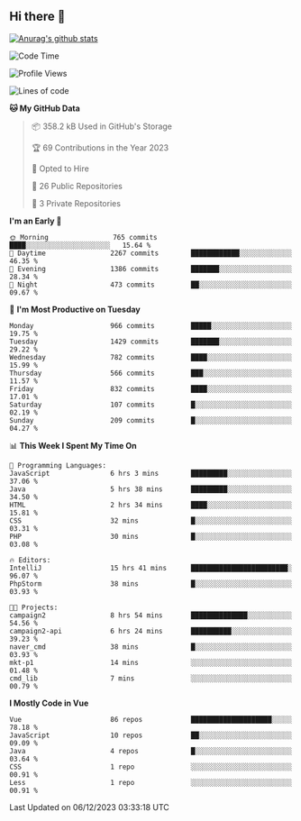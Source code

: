 ## Hi there 👋

[![Anurag's github stats](https://github-readme-stats.vercel.app/api?username=Songwonseok)](https://github.com/anuraghazra/github-readme-stats)



<!--START_SECTION:waka-->
![Code Time](http://img.shields.io/badge/Code%20Time-2%2C594%20hrs%2049%20mins-blue)

![Profile Views](http://img.shields.io/badge/Profile%20Views-1-blue)

![Lines of code](https://img.shields.io/badge/From%20Hello%20World%20I%27ve%20Written-34.8%20million%20lines%20of%20code-blue)

**🐱 My GitHub Data** 

> 📦 358.2 kB Used in GitHub's Storage 
 > 
> 🏆 69 Contributions in the Year 2023
 > 
> 💼 Opted to Hire
 > 
> 📜 26 Public Repositories 
 > 
> 🔑 3 Private Repositories 
 > 
**I'm an Early 🐤** 

```text
🌞 Morning                765 commits         ████░░░░░░░░░░░░░░░░░░░░░   15.64 % 
🌆 Daytime                2267 commits        ████████████░░░░░░░░░░░░░   46.35 % 
🌃 Evening                1386 commits        ███████░░░░░░░░░░░░░░░░░░   28.34 % 
🌙 Night                  473 commits         ██░░░░░░░░░░░░░░░░░░░░░░░   09.67 % 
```
📅 **I'm Most Productive on Tuesday** 

```text
Monday                   966 commits         █████░░░░░░░░░░░░░░░░░░░░   19.75 % 
Tuesday                  1429 commits        ███████░░░░░░░░░░░░░░░░░░   29.22 % 
Wednesday                782 commits         ████░░░░░░░░░░░░░░░░░░░░░   15.99 % 
Thursday                 566 commits         ███░░░░░░░░░░░░░░░░░░░░░░   11.57 % 
Friday                   832 commits         ████░░░░░░░░░░░░░░░░░░░░░   17.01 % 
Saturday                 107 commits         █░░░░░░░░░░░░░░░░░░░░░░░░   02.19 % 
Sunday                   209 commits         █░░░░░░░░░░░░░░░░░░░░░░░░   04.27 % 
```


📊 **This Week I Spent My Time On** 

```text
💬 Programming Languages: 
JavaScript               6 hrs 3 mins        █████████░░░░░░░░░░░░░░░░   37.06 % 
Java                     5 hrs 38 mins       █████████░░░░░░░░░░░░░░░░   34.50 % 
HTML                     2 hrs 34 mins       ████░░░░░░░░░░░░░░░░░░░░░   15.81 % 
CSS                      32 mins             █░░░░░░░░░░░░░░░░░░░░░░░░   03.31 % 
PHP                      30 mins             █░░░░░░░░░░░░░░░░░░░░░░░░   03.08 % 

🔥 Editors: 
IntelliJ                 15 hrs 41 mins      ████████████████████████░   96.07 % 
PhpStorm                 38 mins             █░░░░░░░░░░░░░░░░░░░░░░░░   03.93 % 

🐱‍💻 Projects: 
campaign2                8 hrs 54 mins       ██████████████░░░░░░░░░░░   54.56 % 
campaign2-api            6 hrs 24 mins       ██████████░░░░░░░░░░░░░░░   39.23 % 
naver_cmd                38 mins             █░░░░░░░░░░░░░░░░░░░░░░░░   03.93 % 
mkt-p1                   14 mins             ░░░░░░░░░░░░░░░░░░░░░░░░░   01.48 % 
cmd_lib                  7 mins              ░░░░░░░░░░░░░░░░░░░░░░░░░   00.79 % 
```

**I Mostly Code in Vue** 

```text
Vue                      86 repos            ████████████████████░░░░░   78.18 % 
JavaScript               10 repos            ██░░░░░░░░░░░░░░░░░░░░░░░   09.09 % 
Java                     4 repos             █░░░░░░░░░░░░░░░░░░░░░░░░   03.64 % 
CSS                      1 repo              ░░░░░░░░░░░░░░░░░░░░░░░░░   00.91 % 
Less                     1 repo              ░░░░░░░░░░░░░░░░░░░░░░░░░   00.91 % 
```




 Last Updated on 06/12/2023 03:33:18 UTC
<!--END_SECTION:waka-->
